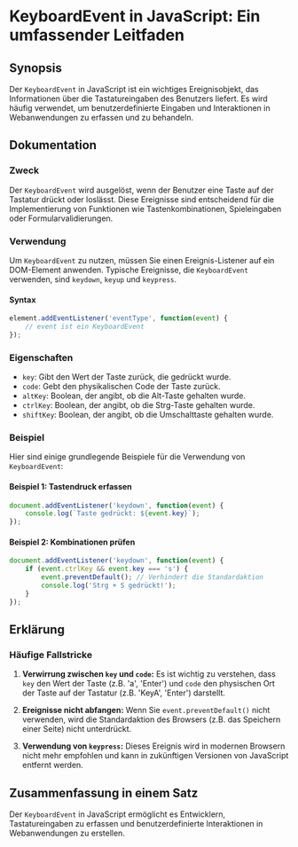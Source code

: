 <!--
Meta Description: # KeyboardEvent in JavaScript: Ein umfassender Leitfaden ## Synopsis Der `KeyboardEvent` in JavaScript ist ein wichtiges Ereignisobjekt, das Informati...
Meta Keywords: der, die, event, keyboardevent, taste
-->

# KeyboardEvent in JavaScript: Ein umfassender Leitfaden

## Synopsis
Der `KeyboardEvent` in JavaScript ist ein wichtiges Ereignisobjekt, das Informationen über die Tastatureingaben des Benutzers liefert. Es wird häufig verwendet, um benutzerdefinierte Eingaben und Interaktionen in Webanwendungen zu erfassen und zu behandeln.

## Dokumentation
### Zweck
Der `KeyboardEvent` wird ausgelöst, wenn der Benutzer eine Taste auf der Tastatur drückt oder loslässt. Diese Ereignisse sind entscheidend für die Implementierung von Funktionen wie Tastenkombinationen, Spieleingaben oder Formularvalidierungen.

### Verwendung
Um `KeyboardEvent` zu nutzen, müssen Sie einen Ereignis-Listener auf ein DOM-Element anwenden. Typische Ereignisse, die `KeyboardEvent` verwenden, sind `keydown`, `keyup` und `keypress`.

#### Syntax
```javascript
element.addEventListener('eventType', function(event) {
    // event ist ein KeyboardEvent
});
```

### Eigenschaften
- `key`: Gibt den Wert der Taste zurück, die gedrückt wurde.
- `code`: Gebt den physikalischen Code der Taste zurück.
- `altKey`: Boolean, der angibt, ob die Alt-Taste gehalten wurde.
- `ctrlKey`: Boolean, der angibt, ob die Strg-Taste gehalten wurde.
- `shiftKey`: Boolean, der angibt, ob die Umschalttaste gehalten wurde.

### Beispiel
Hier sind einige grundlegende Beispiele für die Verwendung von `KeyboardEvent`:

#### Beispiel 1: Tastendruck erfassen
```javascript
document.addEventListener('keydown', function(event) {
    console.log(`Taste gedrückt: ${event.key}`);
});
```

#### Beispiel 2: Kombinationen prüfen
```javascript
document.addEventListener('keydown', function(event) {
    if (event.ctrlKey && event.key === 's') {
        event.preventDefault(); // Verhindert die Standardaktion
        console.log('Strg + S gedrückt!');
    }
});
```

## Erklärung
### Häufige Fallstricke
1. **Verwirrung zwischen `key` und `code`:** Es ist wichtig zu verstehen, dass `key` den Wert der Taste (z.B. 'a', 'Enter') und `code` den physischen Ort der Taste auf der Tastatur (z.B. 'KeyA', 'Enter') darstellt.
   
2. **Ereignisse nicht abfangen:** Wenn Sie `event.preventDefault()` nicht verwenden, wird die Standardaktion des Browsers (z.B. das Speichern einer Seite) nicht unterdrückt.

3. **Verwendung von `keypress`:** Dieses Ereignis wird in modernen Browsern nicht mehr empfohlen und kann in zukünftigen Versionen von JavaScript entfernt werden.

## Zusammenfassung in einem Satz
Der `KeyboardEvent` in JavaScript ermöglicht es Entwicklern, Tastatureingaben zu erfassen und benutzerdefinierte Interaktionen in Webanwendungen zu erstellen.